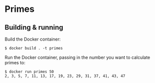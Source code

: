 # Primes

## Building & running

Build the Docker container:

    $ docker build . -t primes

Run the Docker container, passing in the number you want to calculate primes to:

    $ docker run primes 50
    2, 3, 5, 7, 11, 13, 17, 19, 23, 29, 31, 37, 41, 43, 47
